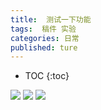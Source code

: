 ```yaml
---
title:  测试一下功能
tags:  稿件 实验
categories: 日常
published: ture
---
```


* TOC
{:toc}



<img src="https://wx3.sinaimg.cn/mw1024/44f2ef1bgy1gf4rz2pdvxg20by0b94qr.gif" />

<img src="https://wx2.sinaimg.cn/large/002iRMxrly1gvemx2j1v8g60a0088x6p02.gif" />

<img src="https://wx3.sinaimg.cn/large/844527a1ly1gve27u3pvrg207i0dche2.gif" />


